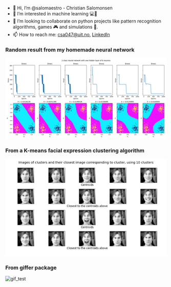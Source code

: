 - 👋 Hi, I’m @salomaestro - Christian Salomonsen
- 👀 I’m interested in machine learning 💻🧠
- 💞️ I’m looking to collaborate on python projects like pattern recognition algorithms, games 🎮 and simulations 🎲. 
- 📫 How to reach me: csa047@uit.no, [LinkedIn](https://www.linkedin.com/in/christian-salomonsen-932923207?lipi=urn%3Ali%3Apage%3Ad_flagship3_profile_view_base_contact_details%3BnIhrVYiaS2ecyY1KrER6oQ%3D%3D)

### Random result from my homemade neural network

![NN](https://github.com/Pattern2021/Exercises/blob/9ebc65f7747b3dcf085bc2dd4fc5ada9049b3e08/week38/img/2_class_1_hidden_6_neurons.png)

### From a K-means facial expression clustering algorithm

![Kmeans](https://github.com/salomaestro/k-means-image-test/blob/29dff4a3cbe6c6435871317eedf0c2c6b9d5158c/resultstest3/cluster10.png)

### From giffer package

![gif_test](https://github.com/salomaestro/gifconverter/blob/77e088d7a0867f4662e0066a15607d8fd284cf5a/gifconverter/src/tests/giftest.gif)
